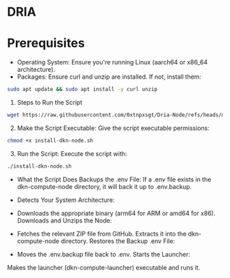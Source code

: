 # DRIA

# Prerequisites
- Operating System: Ensure you're running Linux (aarch64 or x86_64 architecture).
- Packages: Ensure curl and unzip are installed. If not, install them:

```bash
sudo apt update && sudo apt install -y curl unzip
```

1. Steps to Run the Script

```bash
wget https://raw.githubusercontent.com/0xtnpxsgt/Dria-Node/refs/heads/main/install-dkn-node.sh
```

2. Make the Script Executable: Give the script executable permissions:

```bash
chmod +x install-dkn-node.sh
```

3. Run the Script: Execute the script with:
```bash
./install-dkn-node.sh
```

- What the Script Does
Backups the .env File: If a .env file exists in the dkn-compute-node directory, it will back it up to .env.backup.

- Detects Your System Architecture:

- Downloads the appropriate binary (arm64 for ARM or amd64 for x86).
Downloads and Unzips the Node:

- Fetches the relevant ZIP file from GitHub.
Extracts it into the dkn-compute-node directory.
Restores the Backup .env File:

- Moves the .env.backup file back to .env.
Starts the Launcher:

Makes the launcher (dkn-compute-launcher) executable and runs it.
